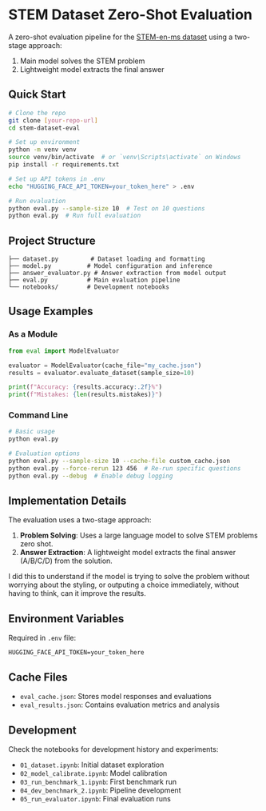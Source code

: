 # STEM Dataset Zero-Shot Evaluation

A zero-shot evaluation pipeline for the [STEM-en-ms dataset](https://huggingface.co/datasets/Supa-AI/STEM-en-ms) using a two-stage approach:
1. Main model solves the STEM problem
2. Lightweight model extracts the final answer

## Quick Start

```bash
# Clone the repo
git clone [your-repo-url]
cd stem-dataset-eval

# Set up environment
python -m venv venv
source venv/bin/activate  # or `venv\Scripts\activate` on Windows
pip install -r requirements.txt

# Set up API tokens in .env
echo "HUGGING_FACE_API_TOKEN=your_token_here" > .env

# Run evaluation
python eval.py --sample-size 10  # Test on 10 questions
python eval.py  # Run full evaluation
```

## Project Structure

```
├── dataset.py         # Dataset loading and formatting
├── model.py          # Model configuration and inference
├── answer_evaluator.py # Answer extraction from model output
├── eval.py           # Main evaluation pipeline
└── notebooks/        # Development notebooks
```


## Usage Examples

### As a Module

```python
from eval import ModelEvaluator

evaluator = ModelEvaluator(cache_file="my_cache.json")
results = evaluator.evaluate_dataset(sample_size=10)

print(f"Accuracy: {results.accuracy:.2f}%")
print(f"Mistakes: {len(results.mistakes)}")
```

### Command Line

```bash
# Basic usage
python eval.py

# Evaluation options
python eval.py --sample-size 10 --cache-file custom_cache.json
python eval.py --force-rerun 123 456  # Re-run specific questions
python eval.py --debug  # Enable debug logging
```

## Implementation Details

The evaluation uses a two-stage approach:

1. **Problem Solving**: Uses a large language model to solve STEM problems zero shot.
2. **Answer Extraction**: A lightweight model extracts the final answer (A/B/C/D) from the solution. 

I did this to understand if the model is trying to solve the problem without worrying about the styling, or outputing a choice immediately, without having to think, can it improve the results.

## Environment Variables

Required in `.env` file:
```
HUGGING_FACE_API_TOKEN=your_token_here
```

## Cache Files

- `eval_cache.json`: Stores model responses and evaluations
- `eval_results.json`: Contains evaluation metrics and analysis

## Development

Check the notebooks for development history and experiments:
- `01_dataset.ipynb`: Initial dataset exploration
- `02_model_calibrate.ipynb`: Model calibration
- `03_run_benchmark_1.ipynb`: First benchmark run
- `04_dev_benchmark_2.ipynb`: Pipeline development
- `05_run_evaluator.ipynb`: Final evaluation runs

